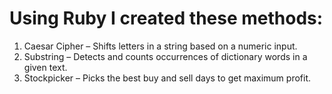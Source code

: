 # Using Ruby I created these methods:

  1. Caesar Cipher – Shifts letters in a string based on a numeric input.  
  2. Substring – Detects and counts occurrences of dictionary words in a given text.
  3. Stockpicker – Picks the best buy and sell days to get maximum profit.
